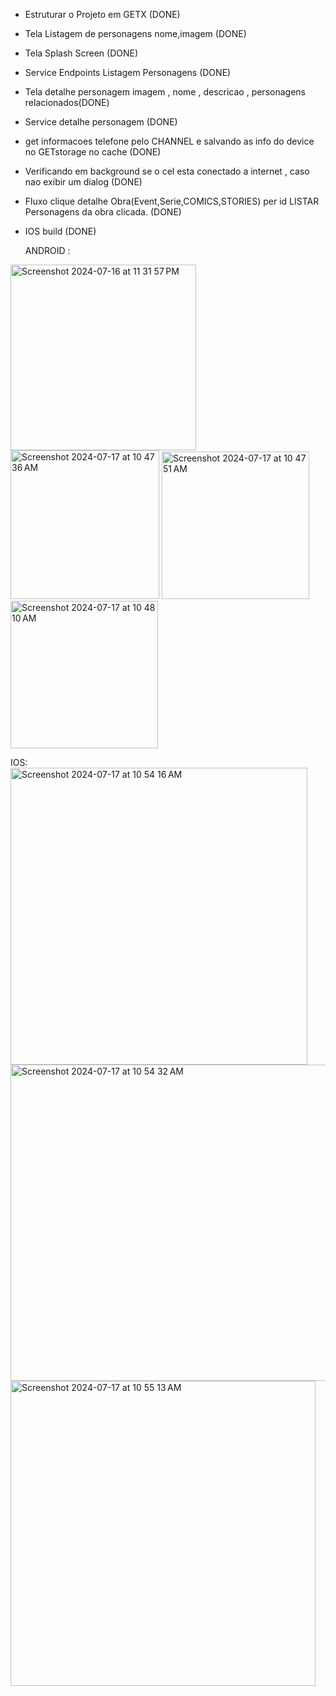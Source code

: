 - Estruturar o Projeto em GETX (DONE)
- Tela Listagem de personagens nome,imagem (DONE)
- Tela Splash Screen (DONE)
- Service Endpoints Listagem Personagens (DONE)
- Tela detalhe personagem imagem , nome , descricao , personagens relacionados(DONE) 
- Service detalhe personagem (DONE)
- get informacoes telefone pelo CHANNEL e salvando as info do device no GETstorage no cache (DONE)
- Verificando em background se o cel esta conectado a internet , caso nao exibir um dialog (DONE)
- Fluxo clique detalhe Obra(Event,Serie,COMICS,STORIES) per id LISTAR Personagens da obra clicada. (DONE)
- IOS build (DONE)


  ANDROID :
<img width="297" alt="Screenshot 2024-07-16 at 11 31 57 PM" src="https://github.com/user-attachments/assets/c8be89f6-d0a0-49bf-97ae-f40c6d6cd5fa">
<img width="238" alt="Screenshot 2024-07-17 at 10 47 36 AM" src="https://github.com/user-attachments/assets/6b9bda04-6791-47d8-9743-f64204bbc447">
<img width="236" alt="Screenshot 2024-07-17 at 10 47 51 AM" src="https://github.com/user-attachments/assets/a1115913-f33f-47f1-90ad-d7d7ef8f1758">
<img width="236" alt="Screenshot 2024-07-17 at 10 48 10 AM" src="https://github.com/user-attachments/assets/5e282f19-7786-4bf7-92c6-3e397ad490bb">

IOS:
<img width="475" alt="Screenshot 2024-07-17 at 10 54 16 AM" src="https://github.com/user-attachments/assets/ad081202-8ece-4798-96d1-9233266880db">
<img width="506" alt="Screenshot 2024-07-17 at 10 54 32 AM" src="https://github.com/user-attachments/assets/5e631fbf-3acc-4c6c-845a-1e43e3eeb1ee">
<img width="488" alt="Screenshot 2024-07-17 at 10 55 13 AM" src="https://github.com/user-attachments/assets/b225e892-c7ad-45d5-9219-da366bfeab2e">














